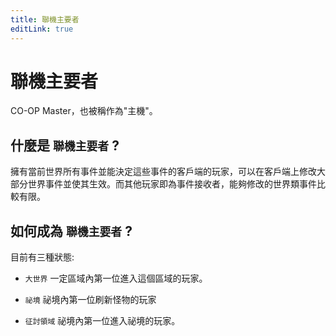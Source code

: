 ```yaml
---
title: 聯機主要者
editLink: true
---
```


# 聯機主要者

CO-OP Master，也被稱作為"主機"。

## 什麼是 `聯機主要者` ?

擁有當前世界所有事件並能決定這些事件的客戶端的玩家，可以在客戶端上修改大部分世界事件並使其生效。而其他玩家即為事件接收者，能夠修改的世界類事件比較有限。

## 如何成為 `聯機主要者` ?

目前有三種狀態: 

- `大世界` 一定區域內第一位進入這個區域的玩家。

- `祕境` 祕境內第一位刷新怪物的玩家

- `征討領域` 祕境內第一位進入祕境的玩家。